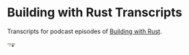 # Building with Rust Transcripts

Transcripts for podcast episodes of [Building with Rust][bwr].

<img src="assets/logo.jpg" alt="Building with Rust" width="20"/>

[bwr]: https://anchor.fm/building-with-rust
